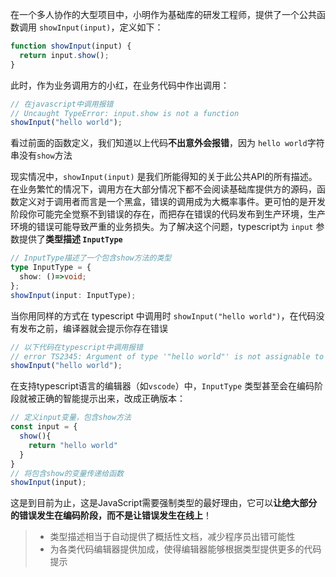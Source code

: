 在一个多人协作的大型项目中，小明作为基础库的研发工程师，提供了一个公共函数调用 `showInput(input)`，定义如下：

```javascript
function showInput(input) {
  return input.show();
}
```

此时，作为业务调用方的小红，在业务代码中作出调用：

```javascript
// 在javascript中调用报错
// Uncaught TypeError: input.show is not a function
showInput("hello world");
```

看过前面的函数定义，我们知道以上代码**不出意外会报错**，因为 `hello world`字符串没有`show`方法


现实情况中，`showInput(input)` 是我们所能得知的关于此公共API的所有描述。在业务繁忙的情况下，调用方在大部分情况下都不会阅读基础库提供方的源码，函数定义对于调用者而言是一个黑盒，错误的调用成为大概率事件。更可怕的是开发阶段你可能完全觉察不到错误的存在，而把存在错误的代码发布到生产环境，生产环境的错误可能导致严重的业务损失。为了解决这个问题，typescript为 `input` 参数提供了**类型描述 `InputType`**

```typescript
// InputType描述了一个包含show方法的类型
type InputType = {
  show: ()=>void;
};
showInput(input: InputType);
```

当你用同样的方式在 typescript 中调用时 `showInput("hello world")`，在代码没有发布之前，编译器就会提示你存在错误

```typescript
// 以下代码在typescript中调用报错
// error TS2345: Argument of type '"hello world"' is not assignable to parameter of type 'InputType'.
showInput("hello world");
```

在支持typescript语言的编辑器（如`vscode`）中，`InputType` 类型甚至会在编码阶段就被正确的智能提示出来，改成正确版本：

```typescript
// 定义input变量，包含show方法
const input = {
  show(){
    return "hello world"
  }
}
// 将包含show的变量传递给函数
showInput(input);
```

这是到目前为止，这是JavaScript需要强制类型的最好理由，它可以**让绝大部分的错误发生在编码阶段，而不是让错误发生在线上**！

> - 类型描述相当于自动提供了概括性文档，减少程序员出错可能性
> - 为各类代码编辑器提供加成，使得编辑器能够根据类型提供更多的代码提示